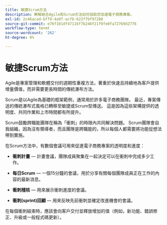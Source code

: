 ```yaml
---
title: 敏捷Scrum方法
description: 瞭解結合Agile和Scrum方法如何協助您加速電子商務專案。
exl-id: 2c46acad-bff9-4a9f-acfb-622ffbf97288
source-git-commit: e76f101df47116f7b246f21f0fe0fa72769d2776
workflow-type: tm+mt
source-wordcount: '262'
ht-degree: 0%

---
```


# 敏捷Scrum方法

Agile是專案管理和軟體交付的週期性重複方法，著重於快速且持續地為客戶提供增量價值，而非需要更長時間的傳統瀑布方法。

Scrum是以Agile為基礎的框架範例，通常用於許多電子商務團隊。 最近，專案傳送的傳統瀑布式風格已轉移至敏捷或Scrum型傳送。 這是因為這些架構提供的透明度、共同作業和上市時間都有所提升。

Scrum鼓勵跨職能團隊在稱為「衝刺」的時限內共同解決問題。 Scrum團隊會自我組織，因為沒有領導者，而且團隊是跨職能的，所以每個人都需要將功能從想法帶到實施。

在Scrum方法中，有數個會議可用來促進電子商務專案的透明度和進度：

- **衝刺計畫** — 計畫會議，團隊成員聚集在一起決定可以在衝刺中完成多少工作。

- **每日Scrum** — 一個15分鐘的會議，用於分享有關每個團隊成員正在工作的內容的最新消息。

- **衝刺稽核** — 用來展示衝刺進度的會議。

- **衝刺(sprint)回顧** — 用來反映先前衝刺並確定改進機會的會議。

在每個衝刺結束時，應該會向客戶交付並釋放增加的值（例如，新功能、錯誤修正、升級或一般程式碼更新）。
